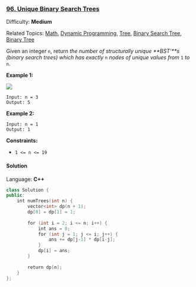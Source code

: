 ### [96\. Unique Binary Search Trees](https://leetcode.com/problems/unique-binary-search-trees/)

Difficulty: **Medium**

Related Topics: [Math](https://leetcode.com/tag/math/), [Dynamic Programming](https://leetcode.com/tag/dynamic-programming/), [Tree](https://leetcode.com/tag/tree/), [Binary Search Tree](https://leetcode.com/tag/binary-search-tree/), [Binary Tree](https://leetcode.com/tag/binary-tree/)


Given an integer `n`, return _the number of structurally unique **BST'**s (binary search trees) which has exactly_ `n` _nodes of unique values from_ `1` _to_ `n`.

**Example 1:**

![](https://assets.leetcode.com/uploads/2021/01/18/uniquebstn3.jpg)

```
Input: n = 3
Output: 5
```

**Example 2:**

```
Input: n = 1
Output: 1
```

**Constraints:**

*   `1 <= n <= 19`


#### Solution

Language: **C++**

```c++
class Solution {
public:
    int numTrees(int n) {
        vector<int> dp(n + 1);
        dp[0] = dp[1] = 1;
        
        for (int i = 2; i <= n; i++) {
            int ans = 0;
            for (int j = 1; j <= i; j++) {
                ans += dp[j-1] * dp[i-j];
            }
            dp[i] = ans;
        }
        
        return dp[n];
    }
};
```